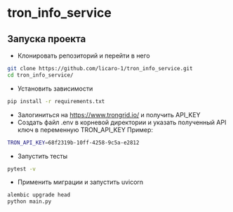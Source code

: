 # tron_info_service

## Запуска проекта


* Клонировать репозиторий и перейти в него

```bash 
git clone https://github.com/licaro-1/tron_info_service.git
cd tron_info_service/
```

* Установить зависимости

```bash 
pip install -r requirements.txt
```

* Залогиниться на https://www.trongrid.io/ и получить API_KEY
* Создать файл .env в корневой директории и указать полученный API ключ в переменную TRON_API_KEY
Пример:

```bash
TRON_API_KEY=68f2319b-10ff-4258-9c5a-e2812
```
* Запустить тесты
```bash
pytest -v
```
* Применить миграции и запустить uvicorn
```bash
alembic upgrade head
python main.py
```
